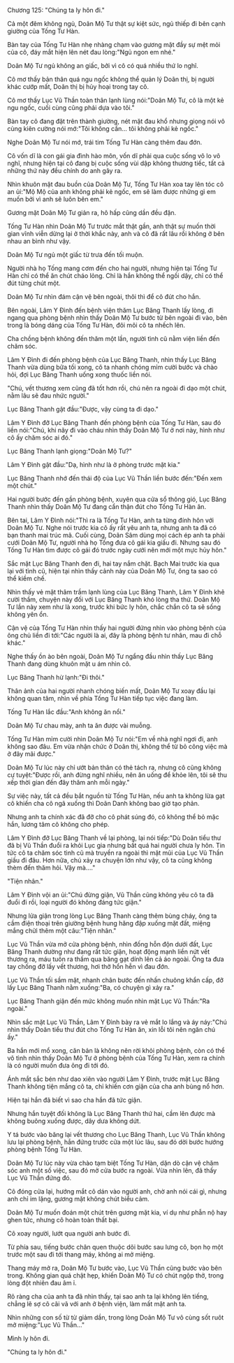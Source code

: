 




Chương 125: "Chúng ta ly hôn đi."


Cả một đêm không ngủ, Doãn Mộ Tư thật sự kiệt sức, ngủ thiếp đi bên cạnh giường của Tống Tư Hàn.

Bàn tay của Tống Tư Hàn nhẹ nhàng chạm vào gương mặt đầy sự mệt mỏi của cô, đáy mắt hiện lên nét đau lòng:"Ngủ ngon em nhé."

Doãn Mộ Tư ngủ không an giấc, bởi vì cô có quá nhiều thứ lo nghĩ.

Cô mơ thấy bản thân quá ngu ngốc không thể quản lý Doãn thị, bị người khác cướp mất, Doãn thị bị hủy hoại trong tay cô.

Cô mơ thấy Lục Vũ Thần toàn thân lạnh lùng nói:"Doãn Mộ Tư, cô là một kẻ ngu ngốc, cuối cùng cũng phải dựa vào tôi."

Bàn tay cô đang đặt trên thành giường, nét mặt đau khổ nhưng giọng nói vô cùng kiên cường nói mớ:"Tôi không cần… tôi không phải kẻ ngốc."

Nghe Doãn Mộ Tư nói mớ, trái tim Tống Tư Hàn càng thêm đau đớn.

Cô vốn dĩ là con gái gia đình hào môn, vốn dĩ phải qua cuộc sống vô lo vô nghĩ, nhưng hiện tại cô đang bị cuộc sống vùi dập không thương tiếc, tất cả những thứ này đều chính do anh gây ra.

Nhìn khuôn mặt đau buồn của Doãn Mộ Tư, Tống Tư Hàn xoa tay lên tóc cô an ủi:"Mộ Mộ của anh không phải kẻ ngốc, em sẽ làm được những gì em muốn bởi vì anh sẽ luôn bên em."

Gương mặt Doãn Mộ Tư giản ra, hô hấp cũng dần đều đặn.

Tống Tư Hàn nhìn Doãn Mộ Tư trước mắt thật gần, anh thật sự muốn thời gian vĩnh viễn dừng lại ở thời khắc này, anh và cô đã rất lâu rồi không ở bên nhau an bình như vậy.

Doãn Mộ Tư ngủ một giấc từ trưa đến tối muộn.



Người nhà họ Tống mang cơm đến cho hai người, nhưng hiện tại Tống Tư Hàn chỉ có thể ăn chút cháo lỏng. Chỉ là hắn không thể ngồi dậy, chỉ có thể đút từng chút một.

Doãn Mộ Tư nhìn đám cận vệ bên ngoài, thôi thì để cô đút cho hắn.

Bên ngoài, Lâm Y Đình đến bệnh viện thăm Lục Băng Thanh lấy lòng, đi ngang qua phòng bệnh nhìn thấy Doãn Mộ Tư bước từ bên ngoài đi vào, bên trong là bóng dáng của Tống Tư Hàn, đôi môi cô ta nhếch lên.

Cha chồng bệnh không đến thăm một lần, người tình cũ nằm viện liền đến chăm sóc.

Lâm Y Đình đi đến phòng bệnh của Lục Băng Thanh, nhìn thấy Lục Băng Thanh vừa dùng bữa tối xong, cô ta nhanh chóng mỉm cười bước và chào hỏi, đợi Lục Băng Thanh uống xong thuốc liền nói.

"Chú, vết thương xem cũng đã tốt hơn rồi, chú nên ra ngoài đi dạo một chút, nằm lâu sẽ đau nhức người."

Lục Băng Thanh gật đầu:"Được, vậy cùng ta đi dạo."

Lâm Y Đình đỡ Lục Băng Thanh đến phòng bệnh của Tống Tư Hàn, sau đó liền nói:"Chú, khi nãy đi vào cháu nhìn thấy Doãn Mộ Tư ở nơi này, hình như cô ấy chăm sóc ai đó."

Lục Băng Thanh lạnh giọng:"Doãn Mộ Tư?"

Lâm Y Đình gật đầu:"Dạ, hình như là ở phòng trước mặt kia."

Lục Băng Thanh nhớ đến thái độ của Lục Vũ Thần liền bước đến:"Đến xem một chút."

Hai người bước đến gần phòng bệnh, xuyên qua cửa sổ thông gió, Lục Băng Thanh nhìn thấy Doãn Mộ Tư đang cẩn thận đút cho Tống Tư Hàn ăn.

Bên tai, Lâm Y Đình nói:"Thì ra là Tống Tư Hàn, anh ta từng đính hôn với Doãn Mộ Tư. Nghe nói trước kia cô ấy rất yêu anh ta, nhưng anh ta đã có bạn thanh mai trúc mã. Cuối cùng, Doãn Sâm dùng mọi cách ép anh ta phải cưới Doãn Mộ Tư, người nhà họ Tống đưa cô gái kia giấu đi. Nhưng sau đó Tống Tư Hàn tìm được cô gái đó trước ngày cưới nên mới một mực hủy hôn."

Sắc mặt Lục Băng Thanh đen đi, hai tay nắm chặt. Bạch Mai trước kia qua lại với tình cũ, hiện tại nhìn thấy cảnh này của Doãn Mộ Tư, ông ta sao có thể kiềm chế.

Nhìn thấy vẻ mặt thâm trầm lạnh lùng của Lục Băng Thanh, Lâm Y Đình khẽ cười thầm, chuyện này đối với Lục Băng Thanh khó lòng tha thứ. Doãn Mộ Tư lần này xem như là xong, trước khi bức ly hôn, chắc chắn cô ta sẽ sống không yên ổn.

Cận vệ của Tống Tư Hàn nhìn thấy hai người đứng nhìn vào phòng bệnh của ông chủ liền đi tới:"Các người là ai, đây là phòng bệnh tư nhân, mau đi chỗ khác."

Nghe thấy ồn ào bên ngoài, Doãn Mộ Tư ngẩng đầu nhìn thấy Lục Băng Thanh đang dùng khuôn mặt u ám nhìn cô.

Lục Băng Thanh hừ lạnh:"Đi thôi."



Thân ảnh của hai người nhanh chóng biến mất, Doãn Mộ Tư xoay đầu lại không quan tâm, nhìn về phía Tống Tư Hàn tiếp tục việc đang làm.

Tống Tư Hàn lắc đầu:"Anh không ăn nổi."

Doãn Mộ Tư chau mày, anh ta ăn được vài muỗng.

Tống Tư Hàn mỉm cười nhìn Doãn Mộ Tư nói:"Em về nhà nghĩ ngơi đi, anh không sao đâu. Em vừa nhận chức ở Doãn thị, không thể từ bỏ công việc mà ở đây mãi được."

Doãn Mộ Tư lúc này chỉ ướt bản thân có thẻ tách ra, nhưng cô cũng không cự tuyệt:"Được rồi, anh đừng nghĩ nhiều, nên ăn uống để khỏe lên, tôi sẽ thu xếp thời gian đến đây thăm anh mỗi ngày."

Sự việc này, tất cả đều bắt nguồn từ Tống Tư Hàn, nếu anh ta không lừa gạt cô khiến cha cô ngã xuống thì Doãn Danh không bao giờ tạo phản.

Nhưng anh ta chính xác đã đỡ cho cô phát súng đó, cô không thể bỏ mặc hắn, lương tâm cô không cho phép.

Lâm Y Đình đỡ Lục Băng Thanh về lại phòng, lại nói tiếp:"Dù Doãn tiểu thư đã bị Vũ Thần đuổi ra khỏi Lục gia nhưng bất quá hai người chưa ly hôn. Tin tức cô ta chăm sóc tình cũ mà truyền ra ngoài thì mặt mũi của Lục Vũ Thần giấu đi đâu. Hơn nữa, chú xảy ra chuyện lớn như vậy, cô ta cũng không thèm đến thăm hỏi. Vậy mà…."

"Tiện nhân."

Lâm Y Đình vội an ủi:"Chú đừng giận, Vũ Thần cũng không yêu cô ta đã đuổi đi rồi, loại người đó không đáng tức giận."

Nhưng lửa giận trong lòng Lục Băng Thanh càng thêm bùng cháy, ông ta cầm điện thoại trên giường bệnh hung hăng đập xuống mặt đất, miệng mắng chửi thêm một câu:"Tiện nhân."

Lục Vũ Thần vừa mở cửa phòng bệnh, nhìn đống hỗn độn dưới đất, Lục Băng Thanh dường như đang rất tức giận, hoạt động mạnh liền nứt vết thương ra, máu tuôn ra thấm qua băng gạt dính lên cả áo ngoài. Ông ta đưa tay chống đỡ lấy vết thương, hơi thở hổn hễn vì đau đớn.

Lục Vũ Thần tối sầm mặt, nhanh chân bước đến nhấn chuông khẩn cấp, đỡ lấy Lục Băng Thanh nằm xuống:"Ba, có chuyện gì xảy ra."

Lục Băng Thanh giận đến mức không muốn nhìn mặt Lục Vũ Thần:"Ra ngoài."

Nhìn sắc mặt Lục Vũ Thần, Lâm Y Đình bày ra vẻ mắt lo lắng và áy náy:"Chú nhìn thấy Doãn tiểu thư đút cho Tống Tư Hàn ăn, xin lỗi tôi nên ngăn chú ấy."

Ba hắn mới mổ xong, căn bản là không nên rời khỏi phòng bệnh, còn có thể vô tình nhìn thấy Doãn Mộ Tư ở phòng bệnh của Tống Tư Hàn, xem ra chính là có người muốn đưa ông đi tới đó.

Ánh mắt sắc bén như dao xiên vào người Lâm Y Đình, trước mặt Lục Băng Thanh không tiện mắng cô ta, chỉ khiến cơn giận của cha anh bùng nổ hơn.

Hiện tại hắn đã biết vì sao cha hắn đã tức giận.



Nhưng hắn tuyệt đối không là Lục Băng Thanh thứ hai, cầm lên được mà không buông xuống được, dây dưa không dứt.

Y tá bước vào băng lại vết thương cho Lục Băng Thanh, Lục Vũ Thần không lưu lại phòng bệnh, hắn đứng trước cửa một lúc lâu, sau đó dời bước hướng phòng bệnh Tống Tư Hàn.

Doãn Mộ Tư lúc này vừa chào tạm biệt Tống Tư Hàn, dặn dò cận vệ chăm sóc anh một số việc, sau đó mở cửa bước ra ngoài. Vừa nhìn lên, đã thấy Lục Vũ Thần đứng đó.

Cô đóng cửa lại, hướng mắt cô dán vào người anh, chờ anh nói cái gì, nhưng anh chỉ im lặng, gương mặt không chút biểu cảm.

Doãn Mộ Tư muốn đoán một chút trên gương mặt kia, ví dụ như phẫn nộ hay ghen tức, nhưng cô hoàn toàn thất bại.

Cô xoay người, lướt qua người anh bước đi.

Từ phía sau, tiếng bước chân quen thuộc dõi bước sau lưng cô, bọn họ một trước một sau đi tới thang máy, không ai mở miệng.

Thang máy mở ra, Doãn Mộ Tư bước vào, Lục Vũ Thần cũng bước vào bên trong. Không gian quá chật hẹp, khiến Doãn Mộ Tư có chút ngộp thở, trong lòng đột nhiên đau âm ỉ.

Rõ ràng cha của anh ta đã nhìn thấy, tại sao anh ta lại không lên tiếng, chẳng lẽ sợ cô cãi vã với anh ở bệnh viện, làm mất mặt anh ta.

Nhìn những con số từ từ giảm dần, trong lòng Doãn Mộ Tư vô cùng sốt ruôt mở miệng:"Lục Vũ Thần…"

Mình ly hôn đi.

"Chúng ta ly hôn đi."




